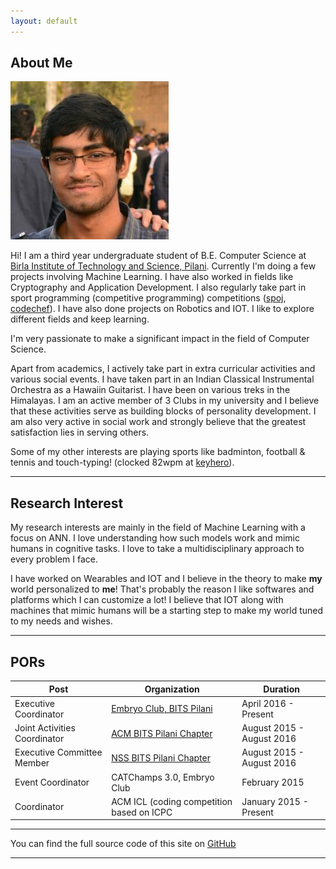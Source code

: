 ```yaml
---
layout: default
---
```


## About Me

<img class="profile-picture" src="dp2.jpg">

Hi! I am a third year undergraduate student of B.E. Computer Science at [Birla Institute of Technology and Science, Pilani](http://www.bits-pilani.ac.in/pilani).
Currently I'm doing a few projects involving Machine Learning. I have also worked in fields like Cryptography and Application Development. I also regularly take part in sport programming (competitive programming)
competitions ([spoj](http://www.spoj.com/users/rishabh__joshi), [codechef](http://www.codechef.com/users/rishabh__joshi)). I have also done projects on Robotics and IOT. I like to explore different fields and keep learning. 

I'm very passionate to make a significant impact in the field of Computer 
Science.

Apart from academics, I actively take part in extra curricular activities 
and various social events. I have taken part in an Indian Classical 
Instrumental Orchestra as a Hawaiin Guitarist. I have been on various treks
in the Himalayas. I am an active member of 3 Clubs in my university and I
believe that these activities serve as building blocks of personality
development. I am also very active in social work and strongly believe 
that the greatest satisfaction lies in serving others.

Some of my other interests are playing sports like badminton, football & tennis and touch-typing! (clocked 82wpm at [keyhero](http://keyhero.com/profile/rishabhjoshi)).

---

## Research Interest

My research interests are mainly in the field of Machine Learning with a focus on ANN. I love understanding how such models work and mimic humans in cognitive tasks. I love to take a multidisciplinary approach to every problem I face.

I have worked on Wearables and IOT and I believe in the theory to make **my** world
personalized to **me**! That's probably the reason I like softwares and platforms 
which I can customize a lot! I believe that IOT along with machines that mimic humans
will be a starting step to make my world tuned to my needs and wishes.

---

## PORs

Post | Organization | Duration
--- | --- | ---
Executive Coordinator | [Embryo Club, BITS Pilani](http://embryo.bits-pilani.ac.in) | April 2016 - Present
Joint Activities Coordinator | [ACM BITS Pilani Chapter](http://bitsacm.acm.org/) | August 2015 - August 2016
Executive Committee Member | [NSS BITS Pilani Chapter](http://www.nss-bits-pilani.org/) | August 2015 - August 2016
Event Coordinator | CATChamps 3.0, Embryo Club | February 2015
Coordinator | ACM ICL (coding competition based on ICPC | January 2015 - Present


---
You can find the full source code of this site on [GitHub](https://github.com/rishabhjoshi/rishabhjoshi.github.io)

---
